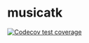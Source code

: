 # musicatk
<!-- badges: start -->
  [![Codecov test coverage](https://codecov.io/gh/campbio/musicatk/branch/master/graph/badge.svg)](https://codecov.io/gh/campbio/musicatk?branch=master)
  <!-- badges: end -->